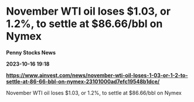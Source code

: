 # November WTI oil loses $1.03, or 1.2%, to settle at $86.66/bbl on Nymex
**Penny Stocks News**

**2023-10-16 19:18**

**https://www.ainvest.com/news/november-wti-oil-loses-1-03-or-1-2-to-settle-at-86-66-bbl-on-nymex-23101000ad7efc19548b1dce/**

November WTI oil loses $1.03, or 1.2%, to settle at $86.66/bbl on Nymex
